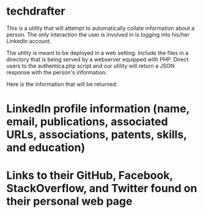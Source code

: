 techdrafter
===========

This is a utility that will attempt to automatically collate information about a person. The only interaction the user is involved in is logging into his/her LinkedIn account. 

The utility is meant to be deployed in a web setting. Include the files in a directory that is being served by a webserver equipped with PHP. Direct users to the authentica.php script and our utility will return a JSON response with the person's information.

Here is the information that will be returned:

# LinkedIn profile information (name, email, publications, associated URLs, associations, patents, skills, and education)
# Links to their GitHub, Facebook, StackOverflow, and Twitter found on their personal web page
